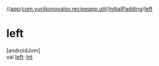 //[app](../../../index.md)/[com.yuriikonovalov.recipeapp.util](../index.md)/[InitialPadding](index.md)/[left](left.md)

# left

[androidJvm]\
val [left](left.md): [Int](https://kotlinlang.org/api/latest/jvm/stdlib/kotlin/-int/index.html)
